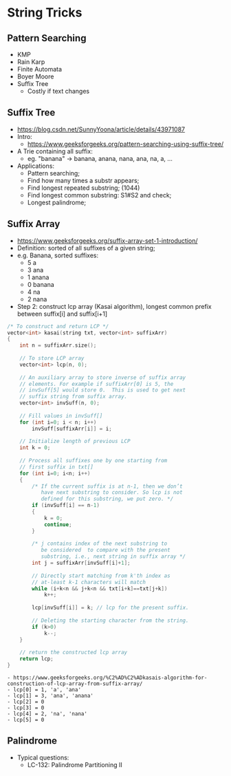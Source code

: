 # String Tricks

## Pattern Searching
- KMP
- Rain Karp
- Finite Automata
- Boyer Moore
- Suffix Tree
	- Costly if text changes

## Suffix Tree
- https://blog.csdn.net/SunnyYoona/article/details/43971087
- Intro:
	- https://www.geeksforgeeks.org/pattern-searching-using-suffix-tree/
- A Trie containing all suffix:
	- eg. "banana" -> banana, anana, nana, ana, na, a, ...
- Applications:
	- Pattern searching;
	- Find how many times a substr appears;
	- Find longest repeated substring; (1044)
	- Find longest common substring: S1#S2 and check;
	- Longest palindrome;

## Suffix Array
- https://www.geeksforgeeks.org/suffix-array-set-1-introduction/
- Definition: sorted of all suffixes of a given string;
- e.g. Banana, sorted suffixes:
	- 5 a
	- 3 ana
	- 1 anana
	- 0 banana
	- 4 na
	- 2 nana
- Step 2: construct lcp array (Kasai algorithm), longest common prefix between suffix[i] and suffix[i+1]
```c++
/* To construct and return LCP */
vector<int> kasai(string txt, vector<int> suffixArr) 
{ 
    int n = suffixArr.size(); 
  
    // To store LCP array 
    vector<int> lcp(n, 0); 
  
    // An auxiliary array to store inverse of suffix array 
    // elements. For example if suffixArr[0] is 5, the 
    // invSuff[5] would store 0.  This is used to get next 
    // suffix string from suffix array. 
    vector<int> invSuff(n, 0); 
  
    // Fill values in invSuff[] 
    for (int i=0; i < n; i++) 
        invSuff[suffixArr[i]] = i; 
  
    // Initialize length of previous LCP 
    int k = 0; 
  
    // Process all suffixes one by one starting from 
    // first suffix in txt[] 
    for (int i=0; i<n; i++) 
    { 
        /* If the current suffix is at n-1, then we don’t 
           have next substring to consider. So lcp is not 
           defined for this substring, we put zero. */
        if (invSuff[i] == n-1) 
        { 
            k = 0; 
            continue; 
        } 
  
        /* j contains index of the next substring to 
           be considered  to compare with the present 
           substring, i.e., next string in suffix array */
        int j = suffixArr[invSuff[i]+1]; 
  
        // Directly start matching from k'th index as 
        // at-least k-1 characters will match 
        while (i+k<n && j+k<n && txt[i+k]==txt[j+k]) 
            k++; 
  
        lcp[invSuff[i]] = k; // lcp for the present suffix. 
  
        // Deleting the starting character from the string. 
        if (k>0) 
            k--; 
    } 
  
    // return the constructed lcp array 
    return lcp; 
} 
```
	- https://www.geeksforgeeks.org/%C2%AD%C2%ADkasais-algorithm-for-construction-of-lcp-array-from-suffix-array/
	- lcp[0] = 1, 'a', 'ana'
	- lcp[1] = 3, 'ana', 'anana'
	- lcp[2] = 0
	- lcp[3] = 0
	- lcp[4] = 2, 'na', 'nana'
	- lcp[5] = 0

## Palindrome
- Typical questions:
    - LC-132: Palindrome Partitioning II
